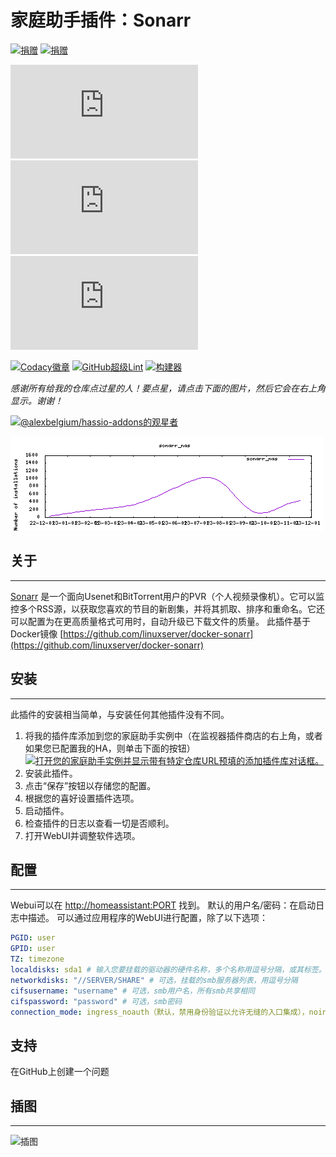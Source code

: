 # 家庭助手插件：Sonarr

[![捐赠][donation-badge]](https://www.buymeacoffee.com/alexbelgium)
[![捐赠][paypal-badge]](https://www.paypal.com/donate/?hosted_button_id=DZFULJZTP3UQA)

![版本](https://img.shields.io/badge/dynamic/json?label=版本&query=%24.version&url=https%3A%2F%2Fraw.githubusercontent.com%2Falexbelgium%2Fhassio-addons%2Fmaster%2Fsonarr%2Fconfig.json)
![访问](https://img.shields.io/badge/dynamic/json?label=访问&query=%24.ingress&url=https%3A%2F%2Fraw.githubusercontent.com%2Falexbelgium%2Fhassio-addons%2Fmaster%2Fsonarr%2Fconfig.json)
![架构](https://img.shields.io/badge/dynamic/json?color=success&label=架构&query=%24.arch&url=https%3A%2F%2Fraw.githubusercontent.com%2Falexbelgium%2Fhassio-addons%2Fmaster%2Fsonarr%2Fconfig.json)

[![Codacy徽章](https://app.codacy.com/project/badge/Grade/9c6cf10bdbba45ecb202d7f579b5be0e)](https://www.codacy.com/gh/alexbelgium/hassio-addons/dashboard?utm_source=github.com&utm_medium=referral&utm_content=alexbelgium/hassio-addons&utm_campaign=Badge_Grade)
[![GitHub超级Lint](https://img.shields.io/github/actions/workflow/status/alexbelgium/hassio-addons/weekly-supelinter.yaml?label=Lint%20代码%20基础)](https://github.com/alexbelgium/hassio-addons/actions/workflows/weekly-supelinter.yaml)
[![构建器](https://img.shields.io/github/actions/workflow/status/alexbelgium/hassio-addons/onpush_builder.yaml?label=构建器)](https://github.com/alexbelgium/hassio-addons/actions/workflows/onpush_builder.yaml)

[donation-badge]: https://img.shields.io/badge/买杯咖啡给我%20(no%20paypal)-%23d32f2f?logo=buy-me-a-coffee&style=flat&logoColor=white
[paypal-badge]: https://img.shields.io/badge/用%20Paypal%20给我%20买杯咖啡-0070BA?logo=paypal&style=flat&logoColor=white

_感谢所有给我的仓库点过星的人！要点星，请点击下面的图片，然后它会在右上角显示。谢谢！_

[![@alexbelgium/hassio-addons的观星者](https://raw.githubusercontent.com/alexbelgium/hassio-addons/master/.github/stars2.svg)](https://github.com/alexbelgium/hassio-addons/stargazers)

![下载演变](https://raw.githubusercontent.com/alexbelgium/hassio-addons/master/sonarr/stats.png)

## 关于

---

[Sonarr](https://sonarr.tv/) 是一个面向Usenet和BitTorrent用户的PVR（个人视频录像机）。它可以监控多个RSS源，以获取您喜欢的节目的新剧集，并将其抓取、排序和重命名。它还可以配置为在更高质量格式可用时，自动升级已下载文件的质量。
此插件基于Docker镜像 [https://github.com/linuxserver/docker-sonarr](https://github.com/linuxserver/docker-sonarr)

## 安装

---

此插件的安装相当简单，与安装任何其他插件没有不同。

1. 将我的插件库添加到您的家庭助手实例中（在监视器插件商店的右上角，或者如果您已配置我的HA，则单击下面的按钮）
   [![打开您的家庭助手实例并显示带有特定仓库URL预填的添加插件库对话框。](https://my.home-assistant.io/badges/supervisor_add_addon_repository.svg)](https://my.home-assistant.io/redirect/supervisor_add_addon_repository/?repository_url=https%3A%2F%2Fgithub.com%2Falexbelgium%2Fhassio-addons)
2. 安装此插件。
3. 点击“保存”按钮以存储您的配置。
4. 根据您的喜好设置插件选项。
5. 启动插件。
6. 检查插件的日志以查看一切是否顺利。
7. 打开WebUI并调整软件选项。

## 配置

---

Webui可以在 <http://homeassistant:PORT> 找到。
默认的用户名/密码：在启动日志中描述。
可以通过应用程序的WebUI进行配置，除了以下选项：

```yaml
PGID: user
GPID: user
TZ: timezone
localdisks: sda1 # 输入您要挂载的驱动器的硬件名称，多个名称用逗号分隔，或其标签。例如：sda1, sdb1, MYNAS...
networkdisks: "//SERVER/SHARE" # 可选，挂载的smb服务器列表，用逗号分隔
cifsusername: "username" # 可选，smb用户名，所有smb共享相同
cifspassword: "password" # 可选，smb密码
connection_mode: ingress_noauth（默认，禁用身份验证以允许无缝的入口集成），noingress_auth（禁用入口以允许更简化的外部URL，启用身份验证），ingress_auth（同时启用入口和身份验证）
```

## 支持

在GitHub上创建一个问题

## 插图

---

![插图](https://b0b.fr/wp-content/uploads/2016/02/Sonarr-1-1000x924.jpg)

[仓库]: https://github.com/alexbelgium/hassio-addons